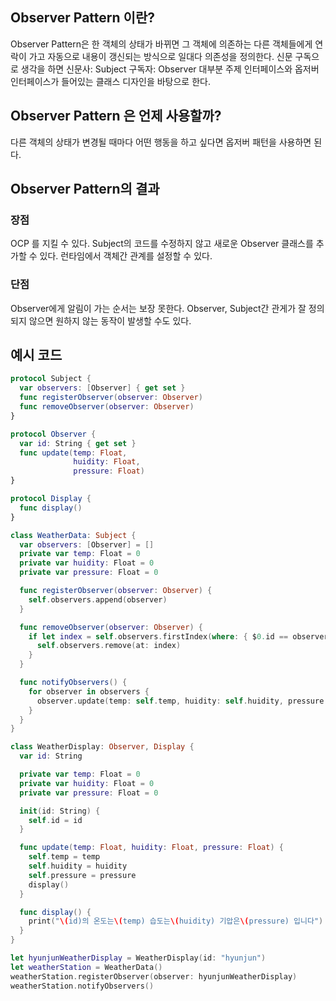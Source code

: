 ## Observer Pattern 이란?
 Observer Pattern은 한 객체의 상태가 바뀌면 그 객체에 의존하는 다른 객체들에게 연락이 가고 자동으로 내용이 갱신되는 방식으로 일대다 의존성을 정의한다.
신문 구독으로 생각을 하면  신문사: Subject 구독자: Observer
대부분 주제 인터페이스와 옵저버 인터페이스가 들어있는 클래스 디자인을 바탕으로 한다.

## Observer Pattern 은 언제 사용할까?
다른 객체의 상태가 변경될 때마다 어떤 행동을 하고 싶다면 옵저버 패턴을 사용하면 된다.

## Observer Pattern의 결과

### 장점
OCP 를 지킬 수 있다.
Subject의 코드를 수정하지 않고 새로운 Observer 클래스를 추가할 수 있다.
런타임에서 객체간 관계를 설정할 수 있다.

### 단점
Observer에게 알림이 가는 순서는 보장 못한다.
Observer, Subject간 관게가 잘 정의되지 않으면 원하지 않는 동작이 발생할 수도 있다.



## 예시 코드
```swift
protocol Subject {
  var observers: [Observer] { get set }
  func registerObserver(observer: Observer)
  func removeObserver(observer: Observer)
}

protocol Observer {
  var id: String { get set }
  func update(temp: Float,
              huidity: Float,
              pressure: Float)
}

protocol Display {
  func display()
}

class WeatherData: Subject {
  var observers: [Observer] = []
  private var temp: Float = 0
  private var huidity: Float = 0
  private var pressure: Float = 0

  func registerObserver(observer: Observer) {
    self.observers.append(observer)
  }

  func removeObserver(observer: Observer) {
    if let index = self.observers.firstIndex(where: { $0.id == observer.id }) {
      self.observers.remove(at: index)
    }
  }

  func notifyObservers() {
    for observer in observers {
      observer.update(temp: self.temp, huidity: self.huidity, pressure: self.pressure)
    }
  }
}

class WeatherDisplay: Observer, Display {
  var id: String

  private var temp: Float = 0
  private var huidity: Float = 0
  private var pressure: Float = 0

  init(id: String) {
    self.id = id
  }

  func update(temp: Float, huidity: Float, pressure: Float) {
    self.temp = temp
    self.huidity = huidity
    self.pressure = pressure
    display()
  }

  func display() {
    print("\(id)의 온도는\(temp) 습도는\(huidity) 기압은\(pressure) 입니다")
  }
}

let hyunjunWeatherDisplay = WeatherDisplay(id: "hyunjun")
let weatherStation = WeatherData()
weatherStation.registerObserver(observer: hyunjunWeatherDisplay)
weatherStation.notifyObservers()
```


